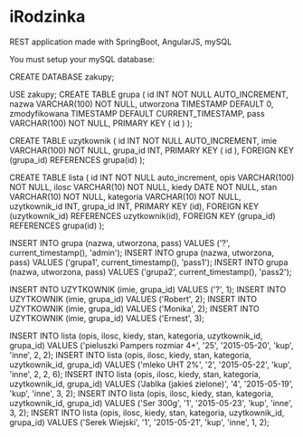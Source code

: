 # iRodzinka

REST application made with SpringBoot, AngularJS, mySQL

You must setup your mySQL database:

CREATE DATABASE zakupy;

USE zakupy;
CREATE TABLE grupa
(
   id INT NOT NULL AUTO_INCREMENT,
   nazwa VARCHAR(100) NOT NULL,
   utworzona TIMESTAMP DEFAULT 0,
   zmodyfikowana TIMESTAMP DEFAULT CURRENT_TIMESTAMP,
   pass VARCHAR(100) NOT NULL,
   PRIMARY KEY ( id )
);
   
   CREATE TABLE uzytkownik
   (
	id INT NOT NULL AUTO_INCREMENT,
	imie VARCHAR(100) NOT NULL,
	grupa_id INT,
	PRIMARY KEY ( id ),
	FOREIGN KEY (grupa_id) REFERENCES grupa(id)
   );

CREATE TABLE lista
(
	id INT NOT NULL auto_increment,
    opis VARCHAR(100) NOT NULL,
    ilosc VARCHAR(10) NOT NULL,
    kiedy DATE NOT NULL,
    stan VARCHAR(10) NOT NULL,
	kategoria VARCHAR(10) NOT NULL,
    uzytkownik_id INT,
    grupa_id INT,
    PRIMARY KEY (id),
    FOREIGN KEY (uzytkownik_id) REFERENCES uzytkownik(id),
    FOREIGN KEY (grupa_id) REFERENCES grupa(id)
);


INSERT INTO grupa (nazwa, utworzona, pass) VALUES ('?', current_timestamp(), 'admin');
INSERT INTO grupa (nazwa, utworzona, pass) VALUES ('grupa1', current_timestamp(), 'pass1');
INSERT INTO grupa (nazwa, utworzona, pass) VALUES ('grupa2', current_timestamp(), 'pass2');

INSERT INTO UZYTKOWNIK (imie, grupa_id) VALUES ('?', 1);
INSERT INTO UZYTKOWNIK (imie, grupa_id) VALUES ('Robert', 2);
INSERT INTO UZYTKOWNIK (imie, grupa_id) VALUES ('Monika', 2);
INSERT INTO UZYTKOWNIK (imie, grupa_id) VALUES ('Ernest', 3);

INSERT INTO lista (opis, ilosc, kiedy, stan, kategoria, uzytkownik_id, grupa_id) VALUES ('pieluszki Pampers rozmiar 4+', '25', '2015-05-20', 'kup', 'inne', 2, 2);
INSERT INTO lista (opis, ilosc, kiedy, stan, kategoria, uzytkownik_id, grupa_id) VALUES ('mleko UHT 2%', '2', '2015-05-22', 'kup', 'inne', 2, 2, 6);
INSERT INTO lista (opis, ilosc, kiedy, stan, kategoria, uzytkownik_id, grupa_id) VALUES ('Jablka (jakieś zielone)', '4', '2015-05-19', 'kup', 'inne', 3, 2);
INSERT INTO lista (opis, ilosc, kiedy, stan, kategoria, uzytkownik_id, grupa_id) VALUES ('Ser 300g', '1', '2015-05-23', 'kup', 'inne', 3, 2);
INSERT INTO lista (opis, ilosc, kiedy, stan, kategoria, uzytkownik_id, grupa_id) VALUES ('Serek Wiejski', '1', '2015-05-21', 'kup', 'inne', 1, 2);



